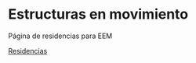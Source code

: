 # Estructuras en movimiento
<p>Página de residencias para EEM</p>
<a href="residencias.html">Residencias</a>
